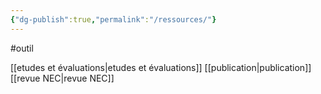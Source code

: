 ```yaml
---
{"dg-publish":true,"permalink":"/ressources/"}
---
```






#outil 

[[etudes et évaluations\|etudes et évaluations]]
[[publication\|publication]]
[[revue NEC\|revue NEC]]

